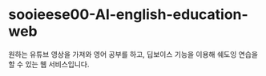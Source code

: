 # sooieese00-AI-english-education-web

원하는 유튜브 영상을 가져와 영어 공부를 하고, 딥보이스 기능을 이용해 쉐도잉 연습을 할 수 있는 웹 서비스입니다.
